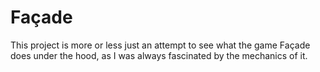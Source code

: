 # Façade
This project is more or less just an attempt to see what the game Façade does under the hood, as I was always fascinated by the mechanics of it.
